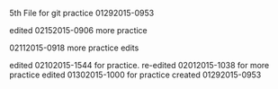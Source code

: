 5th File for git practice 01292015-0953

edited 02152015-0906 more practice

02112015-0918 more practice edits

edited 02102015-1544 for practice.
re-edited 02012015-1038 for more practice
edited 01302015-1000 for practice
created 01292015-0953
